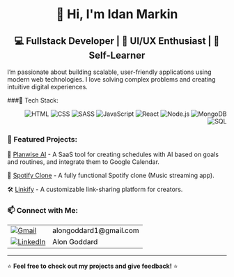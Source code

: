 <h1 align="center">👋 Hi, I'm Idan Markin</h1>

<h2 align="center">💻 Fullstack Developer | 🎨 UI/UX Enthusiast | 🚀 Self-Learner  </h2>

I’m passionate about building scalable, user-friendly applications using modern web technologies. I love solving complex problems and creating intuitive digital experiences.

###🔧 Tech Stack:
<p align="right">
  <img src="https://img.icons8.com/color/48/000000/html-5.png" alt="HTML"/>
  <img src="https://img.icons8.com/color/48/000000/css3.png" alt="CSS"/>
  <img src="https://img.icons8.com/color/48/000000/sass.png" alt="SASS"/>
  <img src="https://img.icons8.com/color/48/000000/javascript.png" alt="JavaScript"/>
  <img src="https://img.icons8.com/plasticine/48/000000/react.png" alt="React"/>
  <img src="https://img.icons8.com/color/48/000000/nodejs.png" alt="Node.js"/>
  <img src="https://img.icons8.com/color/48/000000/mongodb.png" alt="MongoDB"/>
  <img src="https://img.icons8.com/color/48/000000/sql.png" alt="SQL"/>
</p>

### 📌 Featured Projects:

📅 [Planwise AI](plan-wise.app) - A SaaS tool for creating schedules with AI based on goals and routines, and integrate them to Google Calendar.

🚀 [Spotify Clone](https://groovify-ca.onrender.com/) - A fully functional Spotify clone (Music streaming app).

🛠️ [Linkify](https://github.com/aidqen/Link-Sharing-App) - A customizable link-sharing platform for creators.



### 📫 Connect with Me:

<table>
  <tr>
    <td><a href="mailto:idanmarkin8@gmail.com"><img src="https://img.icons8.com/color/48/000000/gmail.png" alt="Gmail" style="vertical-align: middle;" /></a></td>
    <td><a href="mailto:idanmarkin8@gmail.com" style="vertical-align: middle; text-decoration: none; color: black;">alongoddard1@gmail.com</a></td>
  </tr>
  <tr>
    <td><a href="https://www.linkedin.com/in/idan-markin-274004289/"><img src="https://img.icons8.com/fluent/48/000000/linkedin.png" alt="LinkedIn" style="vertical-align: middle;" /></a></td>
    <td><a href="https://www.linkedin.com/in/idan-markin-274004289/" style="vertical-align: middle; text-decoration: none; color: black;">Alon Goddard</a></td>
  </tr>
</table>

---
⭐ **Feel free to check out my projects and give feedback!** ⭐
